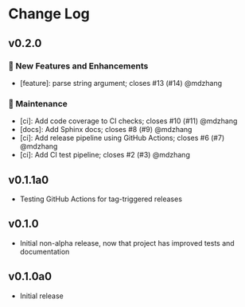 # Change Log

## v0.2.0

### 🚀 New Features and Enhancements

- [feature]: parse string argument; closes #13 (#14) @mdzhang

### 🔨 Maintenance

- [ci]: Add code coverage to CI checks; closes #10 (#11) @mdzhang
- [docs]: Add Sphinx docs; closes #8 (#9) @mdzhang
- [ci]: Add release pipeline using GitHub Actions; closes #6 (#7) @mdzhang
- [ci]: Add CI test pipeline; closes #2 (#3) @mdzhang

## v0.1.1a0

* Testing GitHub Actions for tag-triggered releases

## v0.1.0

* Initial non-alpha release, now that project has improved tests and
documentation

## v0.1.0a0

* Initial release
